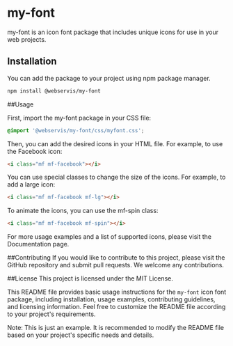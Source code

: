 # my-font

my-font is an icon font package that includes unique icons for use in your web projects.

## Installation

You can add the package to your project using npm package manager.
```bash
npm install @webservis/my-font
```
##Usage

First, import the my-font package in your CSS file:
```css
@import '@webservis/my-font/css/myfont.css';
```

Then, you can add the desired icons in your HTML file. For example, to use the Facebook icon:
```html
<i class="mf mf-facebook"></i>
```

You can use special classes to change the size of the icons. For example, to add a large icon:
```html
<i class="mf mf-facebook mf-lg"></i>
```

To animate the icons, you can use the mf-spin class:
```html
<i class="mf mf-facebook mf-spin"></i>
```

For more usage examples and a list of supported icons, please visit the Documentation page.

##Contributing
If you would like to contribute to this project, please visit the GitHub repository and submit pull requests. We welcome any contributions.

##License
This project is licensed under the MIT License.

This README file provides basic usage instructions for the `my-font` icon font package, including installation, usage examples, contributing guidelines, and licensing information. Feel free to customize the README file according to your project's requirements.

Note: This is just an example. It is recommended to modify the README file based on your project's specific needs and details.